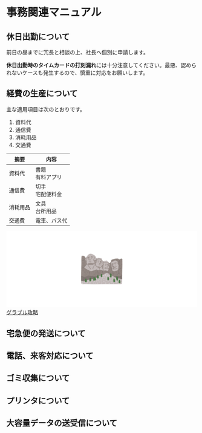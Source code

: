 # 事務関連マニュアル
## 休日出勤について
前日の昼までに冗長と相談の上、社長へ個別に申請します。

**休日出勤時のタイムカードの打刻漏れ**には十分注意してください。最悪、認められないケースも発生するので、慎重に対応をお願いします。

## 経費の生産について
主な適用項目は次のとおりです。
1. 資料代
2. 通信費
3. 消耗用品
4. 交通費

|摘要 |内容
|--|--
|資料代 |書籍<br>有料アプリ
|通信費 |切手<br>宅配便料金
|消耗用品 |文具<br>台所用品
|交通費 |電車、バス代

![切手代](img/mountain_background.png)
[グラブル攻略](https://xn--bck3aza1a2if6kra4ee0hf.gamewith.jp/?from=115)

## 宅急便の発送について
## 電話、来客対応について
## ゴミ収集について
## プリンタについて
## 大容量データの送受信について